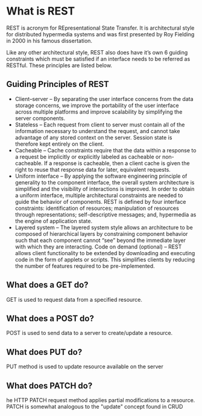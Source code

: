 # What is REST

REST is acronym for REpresentational State Transfer. It is architectural style for distributed hypermedia systems and was first presented by Roy Fielding in 2000 in his famous dissertation.

Like any other architectural style, REST also does have it’s own 6 guiding constraints which must be satisfied if an interface needs to be referred as RESTful. These principles are listed below.



## Guiding Principles of REST
- Client–server – By separating the user interface concerns from the data storage concerns, we improve the portability of the user interface across multiple platforms and improve scalability by simplifying the server components.
- Stateless – Each request from client to server must contain all of the information necessary to understand the request, and cannot take advantage of any stored context on the server. Session state is therefore kept entirely on the client.
- Cacheable – Cache constraints require that the data within a response to a request be implicitly or explicitly labeled as cacheable or non-cacheable. If a response is cacheable, then a client cache is given the right to reuse that response data for later, equivalent requests.
- Uniform interface – By applying the software engineering principle of generality to the component interface, the overall system architecture is simplified and the visibility of interactions is improved. In order to obtain a uniform interface, multiple architectural constraints are needed to guide the behavior of components. REST is defined by four interface constraints: identification of resources; manipulation of resources through representations; self-descriptive messages; and, hypermedia as the engine of application state.
- Layered system – The layered system style allows an architecture to be composed of hierarchical layers by constraining component behavior such that each component cannot “see” beyond the immediate layer with which they are interacting.
Code on demand (optional) 
– REST allows client functionality to be extended by downloading and executing code in the form of applets or scripts. This simplifies clients by reducing the number of features required to be pre-implemented.



## What does a GET do?
GET is used to request data from a specified resource.

## What does a POST do?
POST is used to send data to a server to create/update a resource.

## What does PUT do?
PUT method is used to update resource available on the server

## What does PATCH do?
he HTTP PATCH request method applies partial modifications to a resource. PATCH is somewhat analogous to the "update" concept found in CRUD
